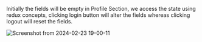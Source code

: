 Initially the fields will be empty in Profile Section, we access the state using redux concepts, clicking login button will alter the fields whereas clicking logout will reset the fields.

![Screenshot from 2024-02-23 19-00-11](https://github.com/kirubadeveloper/readux_toolkit_basics/assets/80045274/ef7cf4bc-a40b-4d43-83a8-2bc7f6683dfe)
